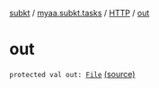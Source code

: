 [subkt](../../index.md) / [myaa.subkt.tasks](../index.md) / [HTTP](index.md) / [out](./out.md)

# out

`protected val out: `[`File`](https://docs.oracle.com/javase/9/docs/api/java/io/File.html) [(source)](https://github.com/Myaamori/SubKt/blob/0.1.4/src/main/kotlin/myaa/subkt/tasks/tasks.kt#L1439)